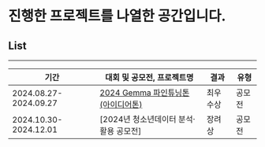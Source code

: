 # 진행한 프로젝트를 나열한 공간입니다.

## List
------

| 기간           | 대회 및 공모전, 프로젝트명                                         | 결과            | 유형   |
| -------------- | ------------------------------------------------------------------ | --------------- | ------ |
| 2024.08.27-2024.09.27 | [2024 Gemma 파인튜닝톤 (아이디어톤)](https://github.com/KimTaekgyoon/project/tree/main/gemma-fine-tunning) |최우수상|공모전|
| 2024.10.30-2024.12.01 | [2024년 청소년데이터 분석·활용 공모전] |장려상|공모전|








